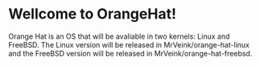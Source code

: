 # Wellcome to OrangeHat!
Orange Hat is an OS that will be avaliable in two kernels: Linux and FreeBSD.
The Linux version will be released in MrVeink/orange-hat-linux and the FreeBSD version will be released in MrVeink/orange-hat-freebsd.
